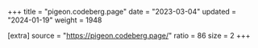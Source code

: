 +++
title = "pigeon.codeberg.page"
date = "2023-03-04"
updated = "2024-01-19"
weight = 1948

[extra]
source = "https://pigeon.codeberg.page/"
ratio = 86
size = 2
+++
